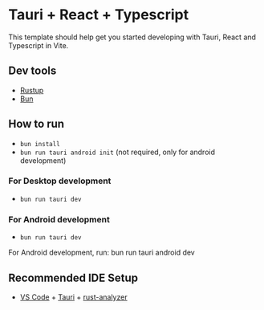 # Tauri + React + Typescript

This template should help get you started developing with Tauri, React and Typescript in Vite.

## Dev tools
- [Rustup](https://www.rust-lang.org/tools/install)
- [Bun](https://bun.sh)

## How to run
- `bun install`
- `bun run tauri android init` (not required, only for android development)
### For Desktop development
- `bun run tauri dev`
### For Android development
- `bun run tauri dev`

For Android development, run:
  bun run tauri android dev

## Recommended IDE Setup

- [VS Code](https://code.visualstudio.com/) + [Tauri](https://marketplace.visualstudio.com/items?itemName=tauri-apps.tauri-vscode) + [rust-analyzer](https://marketplace.visualstudio.com/items?itemName=rust-lang.rust-analyzer)


